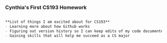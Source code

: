 ### Cynthia's First CS193 Homework


```markdown

**List of things I am excited about for CS193**
- Learning more about how Github works
- Figuring out version history so I can keep edits of my code documented
- Gaining skills that will help me succeed as a CS major


```

